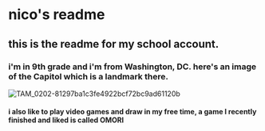 # nico's readme
## this is the readme for my school account.
### i'm in **9th grade** and i'm from Washington, DC. here's an image of the Capitol which is a landmark there.
![TAM_0202-81297ba1c3fe4922bcf72bc9ad61120b](https://user-images.githubusercontent.com/112539079/188311074-e0a9f414-702c-4a31-bc4a-858f9455024f.jpg)

#### i also like to play video games and draw in my free time, a game I recently finished and liked is called OMORI

<!--
**nvieco26/nvieco26** is a ✨ _special_ ✨ repository because its `README.md` (this file) appears on your GitHub profile.

Here are some ideas to get you started:

- 🔭 I’m currently working on ...
- 🌱 I’m currently learning ...
- 👯 I’m looking to collaborate on ...
- 🤔 I’m looking for help with ...
- 💬 Ask me about ...
- 📫 How to reach me: ...
- 😄 Pronouns: ...
- ⚡ Fun fact: ...
-->
